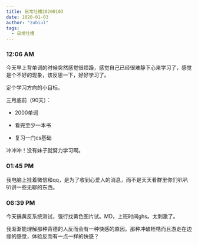 ```yaml
---
title: 日常吐槽20200103
date: 1020-01-03
author: "zuhiul"
tags:
  - 日常吐槽
---
```


### 12:06 AM 

今天早上背单词的时候突然感觉很烦躁，感觉自己已经很难静下心来学习了，感觉是个不好的现象，该反思一下，好好学习了。

定个学习方向的小目标。

三月底前（90天）：

- 2000单词

- 看完至少一本书

- 复习一门cs基础

冲冲冲！没有妹子就努力学习啊。

### 01:45 PM

我电脑上挂着微信和qq，是为了收到心爱人的消息，而不是天天看群里你们叭叭叭讲一些无聊的东西。

### 06:39 PM

今天搞黄反系统测试，强行找黄色图片试。MD，上班时间ghs。太刺激了。

我渐渐能理解那种背德的人反而会有一种快感的原因。那种冲破桎梏而且游走在边缘的感觉，体验反而有一点一样的快感？
